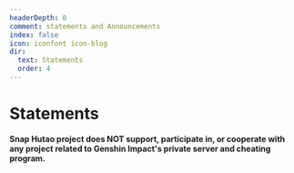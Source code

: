 ```yaml
---
headerDepth: 0
comment: statements and Announcements
index: false
icon: iconfont icon-blog
dir:
  text: Statements
  order: 4
---
```


# Statements

**Snap Hutao project does NOT support, participate in, or cooperate with any project related to Genshin Impact's private server and cheating program.**

<Catalog />
